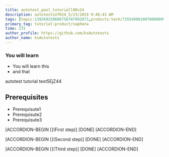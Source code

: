 ```yaml
---
title: autotest_pool_tutoriall0Dv24
description: autotestsU7R24_5/23/2019 9:48:43 AM
tags: [topic:139269250608756787992873,products:tech/73554900100700000996,tutorial:experience/advanced]
primary_tag: tutorial:product/sapHana
time: 231
author_profile: https://github.com/ksAutotests
author_name: ksAutotests
---
```

### You will learn
- You will learn this
- and that

autotest tutorial text5EjZ44

## Prerequisites
- Prerequisute1
- Prerequisute2
- Prerequisute3

[ACCORDION-BEGIN [](First step)]
[DONE]
[ACCORDION-END]

[ACCORDION-BEGIN [](Second step)]
[DONE]
[ACCORDION-END]

[ACCORDION-BEGIN [](Third step)]
[DONE]
[ACCORDION-END]

